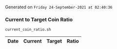 Generated on `Friday 24-September-2021 at 02:40:36`

### Current to Target Coin Ratio
`current_coin_ratio.sh`

Date|Current|Target|Ratio
---|---|---|---
